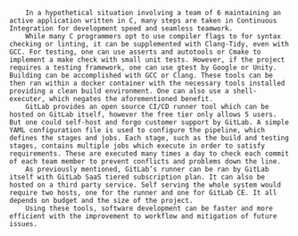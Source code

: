 	    In a hypothetical situation involving a team of 6 maintaining an active application written in C, many steps are taken in Continuous Integration for development speed and seamless teamwork. 
	    While many C programmers opt to use compiler flags to for syntax checking or linting, it can be supplemented with Clang-Tidy, even with GCC. For testing, one can use asserts and autotools or Cmake to implement a make check with small unit tests. However, if the project requires a testing framework, one can use gtest by Google or Unity. Building can be accomplished with GCC or Clang. These tools can be then ran within a docker container with the necessary tools installed providing a clean build environment. One can also use a shell-executer, which negates the aforementioned benefit. 
	    GitLab provides an open source CI/CD runner tool which can be hosted on GitLab itself, however the free tier only allows 5 users. But one could self-host and forgo customer support by GitLab. A simple YAML configuration file is used to configure the pipeline, which defines the stages and jobs. Each stage, such as the build and testing stages, contains multiple jobs which execute in order to satisfy requirements. These are executed many times a day to check each commit of each team member to prevent conflicts and problems down the line. 
	    As previously mentioned, GitLab’s runner can be ran by GitLab itself with GitLab SaaS tiered subscription plan. It can also be hosted on a third party service. Self serving the whole system would require two hosts, one for the runner and one for GitLab CE. It all depends on budget and the size of the project.
	    Using these tools, software development can be faster and more efficient with the improvement to workflow and mitigation of future issues.
 